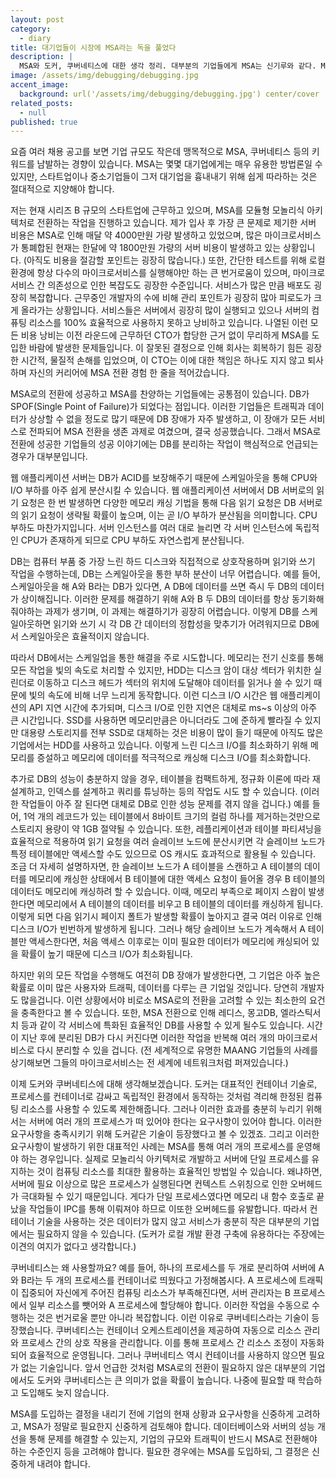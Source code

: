 ```yaml
---
layout: post
category:
  - diary
title: 대기업들이 시장에 MSA라는 독을 풀었다
description: |
  MSA와 도커, 쿠버네티스에 대한 생각 정리. 대부분의 기업들에게 MSA는 신기루와 같다. MSA에서 모듈형 모노리스로의 전환.
image: /assets/img/debugging/debugging.jpg
accent_image:
  background: url('/assets/img/debugging/debugging.jpg') center/cover
related_posts:
  - null
published: true
---
```


요즘 여러 채용 공고를 보면 기업 규모도 작은데 맹목적으로 MSA, 쿠버네티스 등의 키워드를 남발하는 경향이 있습니다. 
MSA는 몇몇 대기업에게는 매우 유용한 방법론일 수 있지만, 스타트업이나 중소기업들이 그저 대기업을 흉내내기 위해 쉽게 따라하는 것은 절대적으로 지양해야 합니다.

저는 현재 시리즈 B 규모의 스타트업에 근무하고 있으며, MSA를 모듈형 모놀리식 아키텍처로 전환하는 작업을 진행하고 있습니다. 
제가 입사 후 가장 큰 문제로 제기한 서버 비용은 MSA로 인해 매달 약 4000만원 가량 발생하고 있었으며, 많은 마이크로서비스가 통폐합된 현재는 한달에 약 1800만원 가량의 서버 비용이 발생하고 있는 상황입니다. (아직도 비용을 절감할 포인트는 굉장히 많습니다.)
또한, 간단한 테스트를 위해 로컬 환경에 항상 다수의 마이크로서비스를 실행해야만 하는 큰 번거로움이 있으며, 마이크로서비스 간 의존성으로 인한 복잡도도 굉장한 수준입니다. 서비스가 많은 만큼 배포도 굉장히 복잡합니다. 
근무중인 개발자의 수에 비해 관리 포인트가 굉장히 많아 피로도가 크게 올라가는 상황입니다.
서비스들은 서버에서 굉장히 많이 실행되고 있으나 서버의 컴퓨팅 리소스를 100% 효율적으로 사용하지 못하고 낭비하고 있습니다.
나열된 이런 모든 비용 낭비는 이전 라운드에 근무하던 CTO가 합당한 근거 없이 무리하게 MSA를 도입한 바람에 발생한 문제들입니다.
이 잘못된 결정으로 인해 회사는 회복하기 힘든 굉장한 시간적, 물질적 손해를 입었으며, 이 CTO는 이에 대한 책임은 하나도 지지 않고 퇴사하며 자신의 커리어에 MSA 전환 경험 한 줄을 적어갔습니다.

MSA로의 전환에 성공하고 MSA를 찬양하는 기업들에는 공통점이 있습니다. 
DB가 SPOF(Single Point of Failure)가 되었다는 점입니다. 
이러한 기업들은 트래픽과 데이터가 상상할 수 없을 정도로 많기 때문에 DB 장애가 자주 발생하고, 이 장애가 모든 서비스로 전파되어 MSA 전환을 생존 과제로 여겼으며, 결국 성공했습니다. 
그래서 MSA로 전환에 성공한 기업들의 성공 이야기에는 DB를 분리하는 작업이 핵심적으로 언급되는 경우가 대부분입니다.

웹 애플리케이션 서버는 DB가 ACID를 보장해주기 때문에 스케일아웃을 통해 CPU와 I/O 부하를 아주 쉽게 분산시킬 수 있습니다. 
웹 애플리케이션 서버에서 DB 서버로의 읽기 요청은 한 번 발생하면 다양한 메모리 캐싱 기법을 통해 다음 읽기 요청은 DB 서버로의 읽기 요청이 생략될 확률이 높으며, 이는 곧 I/O 부하가 분산됨을 의미합니다. 
CPU 부하도 마찬가지입니다. 서버 인스턴스를 여러 대로 늘리면 각 서버 인스턴스에 독립적인 CPU가 존재하게 되므로 CPU 부하도 자연스럽게 분산됩니다.

DB는 컴퓨터 부품 중 가장 느린 하드 디스크와 직접적으로 상호작용하며 읽기와 쓰기 작업을 수행하는데, DB는 스케일아웃을 통한 부하 분산이 너무 어렵습니다. 
예를 들어, 스케일아웃을 해 A와 B라는 DB가 있다면, A DB에 데이터를 쓰면 즉시 두 DB의 데이터가 상이해집니다. 
이러한 문제를 해결하기 위해 A와 B 두 DB의 데이터를 항상 동기화해줘야하는 과제가 생기며, 이 과제는 해결하기가 굉장히 어렵습니다. 
이렇게 DB를 스케일아웃하면 읽기와 쓰기 시 각 DB 간 데이터의 정합성을 맞추기가 어려워지므로 DB에서 스케일아웃은 효율적이지 않습니다.

따라서 DB에서는 스케일업을 통한 해결을 주로 시도합니다. 
메모리는 전기 신호를 통해 모든 작업을 빛의 속도로 처리할 수 있지만, HDD는 디스크 암이 대상 섹터가 위치한 실린더로 이동하고 디스크 헤드가 섹터의 위치에 도달해야 데이터를 읽거나 쓸 수 있기 때문에 빛의 속도에 비해 너무 느리게 동작합니다. 
이런 디스크 I/O 시간은 웹 애플리케이션의 API 지연 시간에 추가되며, 디스크 I/O로 인한 지연은 대체로 ms~s 이상의 아주 큰 시간입니다. 
SSD를 사용하면 메모리만큼은 아니더라도 그에 준하게 빨라질 수 있지만 대용량 스토리지를 전부 SSD로 대체하는 것은 비용이 많이 들기 때문에 아직도 많은 기업에서는 HDD를 사용하고 있습니다. 
이렇게 느린 디스크 I/O를 최소화하기 위해 메모리를 증설하고 메모리에 데이터를 적극적으로 캐싱해 디스크 I/O를 최소화합니다.

추가로 DB의 성능이 충분하지 않을 경우, 테이블을 컴팩트하게, 정규화 이론에 따라 재설계하고, 인덱스를 설계하고 쿼리를 튜닝하는 등의 작업도 시도 할 수 있습니다. (이러한 작업들이 아주 잘 된다면 대체로 DB로 인한 성능 문제를 겪지 않을 겁니다.) 
예를 들어, 1억 개의 레코드가 있는 테이블에서 8바이트 크기의 컬럼 하나를 제거하는것만으로 스토리지 용량이 약 1GB 절약될 수 있습니다. 
또한, 레플리케이션과 테이블 파티셔닝을 효율적으로 적용하여 읽기 요청을 여러 슬레이브 노드에 분산시키면 각 슬레이브 노드가 특정 테이블에만 액세스할 수도 있으므로 OS 캐시도 효과적으로 활용될 수 있습니다. 
조금 더 자세히 설명하자면, 한 슬레이브 노드가 A 테이블을 스캔하고 A 테이블의 데이터를 메모리에 캐싱한 상태에서 B 테이블에 대한 액세스 요청이 들어올 경우 B 테이블의 데이터도 메모리에 캐싱하려 할 수 있습니다. 
이때, 메모리 부족으로 페이지 스왑이 발생한다면 메모리에서 A 테이블의 데이터를 비우고 B 테이블의 데이터를 캐싱하게 됩니다. 
이렇게 되면 다음 읽기시 페이지 폴트가 발생할 확률이 높아지고 결국 여러 이유로 인해 디스크 I/O가 빈번하게 발생하게 됩니다. 
그러나 해당 슬레이브 노드가 계속해서 A 테이블만 액세스한다면, 처음 액세스 이후로는 이미 필요한 데이터가 메모리에 캐싱되어 있을 확률이 높기 때문에 디스크 I/O가 최소화됩니다.

하지만 위의 모든 작업을 수행해도 여전히 DB 장애가 발생한다면, 그 기업은 아주 높은 확률로 이미 많은 사용자와 트래픽, 데이터를 다루는 큰 기업일 것입니다. 당연히 개발자도 많을겁니다. 
이런 상황에서야 비로소 MSA로의 전환을 고려할 수 있는 최소한의 요건을 충족한다고 볼 수 있습니다. 
또한, MSA 전환으로 인해 레디스, 몽고DB, 엘라스틱서치 등과 같이 각 서비스에 특화된 효율적인 DB를 사용할 수 있게 될수도 있습니다. 
시간이 지난 후에 분리된 DB가 다시 커진다면 이러한 작업을 반복해 여러 개의 마이크로서비스로 다시 분리할 수 있을 겁니다. 
(전 세계적으로 유명한 MAANG 기업들의 사례를 상기해보면 그들의 마이크로서비스는 전 세계에 네트워크처럼 퍼져있습니다.)

이제 도커와 쿠버네티스에 대해 생각해보겠습니다. 
도커는 대표적인 컨테이너 기술로, 프로세스를 컨테이너로 감싸고 독립적인 환경에서 동작하는 것처럼 격리해 한정된 컴퓨팅 리소스를 사용할 수 있도록 제한해줍니다. 
그러나 이러한 효과를 충분히 누리기 위해서는 서버에 여러 개의 프로세스가 떠 있어야 한다는 요구사항이 있어야 합니다. 이러한 요구사항을 충족시키기 위해 도커같은 기술이 등장했다고 볼 수 있겠죠. 
그리고 이러한 요구사항이 발생하기 위한 대표적인 사례는 MSA를 통해 여러 개의 프로세스를 운영해야 하는 경우입니다. 
실제로 모놀리식 아키텍처로 개발하고 서버에 단일 프로세스를 유지하는 것이 컴퓨팅 리소스를 최대한 활용하는 효율적인 방법일 수 있습니다. 
왜냐하면, 서버에 필요 이상으로 많은 프로세스가 실행된다면 컨텍스트 스위칭으로 인한 오버헤드가 극대화될 수 있기 때문입니다. 
게다가 단일 프로세스였다면 메모리 내 함수 호출로 끝났을 작업들이 IPC를 통해 이뤄져야 하므로 이또한 오버헤드를 유발합니다. 
따라서 컨테이너 기술을 사용하는 것은 데이터가 많지 않고 서비스가 충분히 작은 대부분의 기업에서는 필요하지 않을 수 있습니다. 
(도커가 로컬 개발 환경 구축에 유용하다는 주장에는 이견의 여지가 없다고 생각합니다.)

쿠버네티스는 왜 사용할까요? 
예를 들어, 하나의 프로세스를 두 개로 분리하여 서버에 A와 B라는 두 개의 프로세스를 컨테이너로 띄웠다고 가정해봅시다. 
A 프로세스에 트래픽이 집중되어 자신에게 주어진 컴퓨팅 리소스가 부족해진다면, 서버 관리자는 B 프로세스에서 일부 리소스를 뺏어와 A 프로세스에 할당해야 합니다. 
이러한 작업을 수동으로 수행하는 것은 번거로울 뿐만 아니라 복잡합니다. 
이런 이유로 쿠버네티스라는 기술이 등장했습니다. 
쿠버네티스는 컨테이너 오케스트레이션을 제공하여 자동으로 리소스 관리와 프로세스 간의 상호 작용을 관리합니다. 
이를 통해 프로세스 간 리소스 조정이 자동화되어 효율적으로 운영됩니다. 
그러나 쿠버네티스 역시 컨테이너를 사용하지 않으면 필요가 없는 기술입니다. 
앞서 언급한 것처럼 MSA로의 전환이 필요하지 않은 대부분의 기업에서도 도커와 쿠버네티스는 큰 의미가 없을 확률이 높습니다. 
나중에 필요할 때 학습하고 도입해도 늦지 않습니다.

MSA를 도입하는 결정을 내리기 전에 기업의 현재 상황과 요구사항을 신중하게 고려하고, MSA가 정말로 필요한지 신중하게 검토해야 합니다. 
데이터베이스와 서버의 성능 개선을 통해 문제를 해결할 수 있는지, 기업의 규모와 트래픽이 반드시 MSA로 전환해야 하는 수준인지 등을 고려해야 합니다. 
필요한 경우에는 MSA를 도입하되, 그 결정은 신중하게 내려야 합니다.

